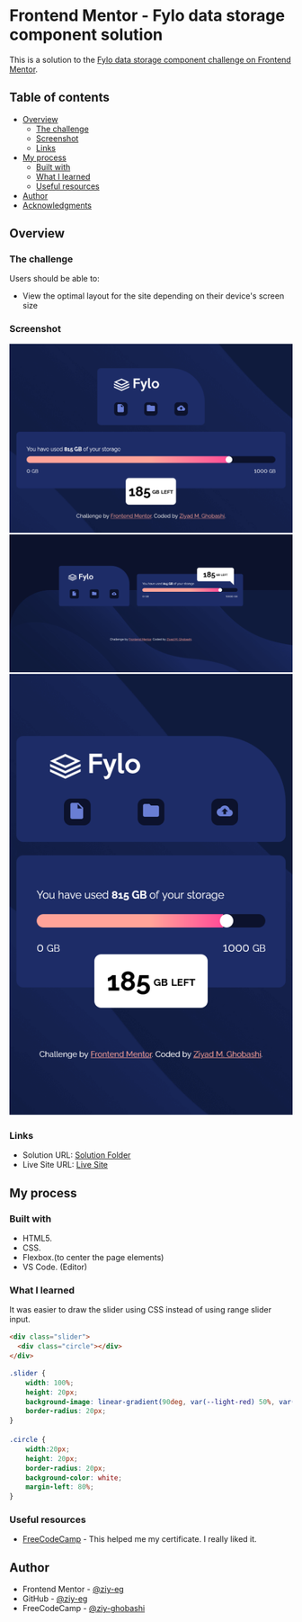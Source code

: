 # Frontend Mentor - Fylo data storage component solution

This is a solution to the [Fylo data storage component challenge on Frontend Mentor](https://www.frontendmentor.io/challenges/fylo-data-storage-component-1dZPRbV5n).

## Table of contents

- [Overview](#overview)
  - [The challenge](#the-challenge)
  - [Screenshot](#screenshot)
  - [Links](#links)
- [My process](#my-process)
  - [Built with](#built-with)
  - [What I learned](#what-i-learned)
  - [Useful resources](#useful-resources)
- [Author](#author)
- [Acknowledgments](#acknowledgments)

## Overview

### The challenge

Users should be able to:

- View the optimal layout for the site depending on their device's screen size

### Screenshot

![Full Desktop View](./design/desktop-design.png)
![Medium Screen View](./design/med-screen-design.png)
![Mobile Screen View](./design/mobile-design.png)

### Links

- Solution URL: [Solution Folder]()
- Live Site URL: [Live Site]()

## My process

### Built with

- HTML5.
- CSS.
- Flexbox.(to center the page elements)
- VS Code. (Editor)

### What I learned

It was easier to draw the slider using CSS instead of using range slider input.
```html
<div class="slider">
  <div class="circle"></div>
</div>
```
```css
.slider {
    width: 100%;
    height: 20px;
    background-image: linear-gradient(90deg, var(--light-red) 50%, var(--mid-red) 81.5%, var(--darker-blue) 81.5%);
    border-radius: 20px;
}

.circle {
    width:20px;
    height: 20px;
    border-radius: 20px;
    background-color: white;
    margin-left: 80%;
}
```

### Useful resources

- [FreeCodeCamp](https://www.freecodecamp.org/learn) - This helped me my certificate. I really liked it.

## Author

- Frontend Mentor - [@ziy-eg](https://www.frontendmentor.io/profile/ziy-eg)
- GitHub - [@ziy-eg](https://github.com/ziy-eg)
- FreeCodeCamp - [@ziy-ghobashi](https://www.freecodecamp.org/ziy_ghobashi)
